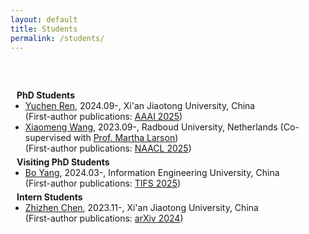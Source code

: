 ```yaml
---
layout: default
title: Students
permalink: /students/
---
```


<h1 id="services"></h1>

<!--   <h2 style="margin: 60px 0px 10px;">Services</h2> -->

<h4 style="margin:60px 10px 0;">PhD Students</h4>
<ul style="margin:0 0 5px;">
  <li><a href="https://github.com/RYC-98">Yuchen Ren</a>, 2024.09-, Xi'an Jiaotong University, China<br>
  (First-author publications: <a href="https://arxiv.org/abs/2412.18844">AAAI 2025</a>)</li>
  <li><a href="https://scholar.google.com/citations?user=dV15IwIAAAAJ">Xiaomeng Wang</a>, 2023.09-, Radboud University, Netherlands (Co-supervised with <a href="https://www.ru.nl/en/people/larson-m">Prof. Martha Larson</a>)<br>
  (First-author publications: <a href="https://arxiv.org/abs/2502.08193">NAACL 2025</a>)</li>
</ul>

<h4 style="margin:0 10px 0;">Visiting PhD Students</h4>
<ul style="margin:0 0 5px;">
  <li><a href="https://github.com/yangbo93">Bo Yang</a>, 2024.03-,  Information Engineering University, China<br>
  (First-author publications: <a href="https://ieeexplore.ieee.org/document/10858076">TIFS 2025</a>)</li>
</ul>

<h4 style="margin:0 10px 0;">Intern Students</h4>
<ul style="margin:0 0 5px;">
  <li><a href="https://zhizhen-chen.top/">Zhizhen Chen</a>, 2023.11-, Xi'an Jiaotong University, China<br>
  (First-author publications: <a href="https://arxiv.org/abs/2412.03908">arXiv 2024</a>)</li>
</ul>
